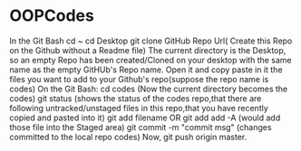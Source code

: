 # OOPCodes
In the Git Bash
cd ~
cd Desktop
git clone GitHub Repo Url( Create this Repo on the Github without a Readme file)
The current directory is the Desktop, so an empty Repo has been created/Cloned on your desktop with the same name as the empty GitHUb's Repo name.
Open it and copy paste in it the files you want to add to your Github's repo(suppose the repo name is codes)
On the Git Bash:
cd codes  (Now the current directory becomes the codes)
git status  (shows the status of the codes repo,that there are following untracked/unstaged files in this repo,that you have recently copied and pasted into it)
git add filename  OR   git add add -A  (would add those file into the Staged area)
git commit -m "commit msg"   (changes committed to the local repo codes)
Now,
git push origin master.
